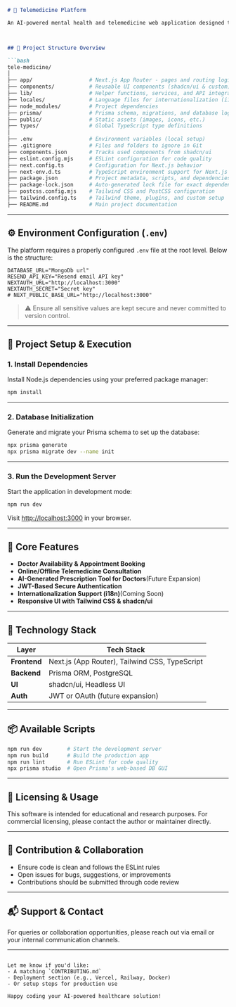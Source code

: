 

```markdown
# 🏥 Telemedicine Platform

An AI-powered mental health and telemedicine web application designed to improve access to healthcare and psychological support. This platform leverages modern web technologies to provide intelligent chatbot interaction, doctor-patient scheduling, and AI-assisted tools for healthcare professionals.



## 📁 Project Structure Overview

```bash
tele-medicine/
│
├── app/                  # Next.js App Router - pages and routing logic
├── components/           # Reusable UI components (shadcn/ui & custom)
├── lib/                  # Helper functions, services, and API integrations
├── locales/              # Language files for internationalization (i18n)
├── node_modules/         # Project dependencies
├── prisma/               # Prisma schema, migrations, and database logic
├── public/               # Static assets (images, icons, etc.)
├── types/                # Global TypeScript type definitions
│
├── .env                  # Environment variables (local setup)
├── .gitignore            # Files and folders to ignore in Git
├── components.json       # Tracks used components from shadcn/ui
├── eslint.config.mjs     # ESLint configuration for code quality
├── next.config.ts        # Configuration for Next.js behavior
├── next-env.d.ts         # TypeScript environment support for Next.js
├── package.json          # Project metadata, scripts, and dependencies
├── package-lock.json     # Auto-generated lock file for exact dependencies
├── postcss.config.mjs    # Tailwind CSS and PostCSS configuration
├── tailwind.config.ts    # Tailwind theme, plugins, and custom setup
├── README.md             # Main project documentation
```

---



## ⚙️ Environment Configuration (`.env`)

The platform requires a properly configured `.env` file at the root level. Below is the structure:

```env
DATABASE_URL="MongoDb url"
RESEND_API_KEY="Resend email API key"
NEXTAUTH_URL="http://localhost:3000"
NEXTAUTH_SECRET="Secret key"
# NEXT_PUBLIC_BASE_URL="http://localhost:3000"
```

> ⚠️ Ensure all sensitive values are kept secure and never committed to version control.

---

## 🚀 Project Setup & Execution

### 1. Install Dependencies

Install Node.js dependencies using your preferred package manager:

```bash
npm install
```

---

### 2. Database Initialization

Generate and migrate your Prisma schema to set up the database:

```bash
npx prisma generate
npx prisma migrate dev --name init
```

---

### 3. Run the Development Server

Start the application in development mode:

```bash
npm run dev
```

Visit [http://localhost:3000](http://localhost:3000) in your browser.

---

## 🧠 Core Features

- **Doctor Availability & Appointment Booking**
- **Online/Offline Telemedicine Consultation**
- **AI-Generated Prescription Tool for Doctors**(Future Expansion)
- **JWT-Based Secure Authentication**
- **Internationalization Support (i18n)**(Coming Soon)
- **Responsive UI with Tailwind CSS & shadcn/ui**

---

## 🔧 Technology Stack

| Layer        | Tech Stack                         |
|--------------|-------------------------------------|
| **Frontend** | Next.js (App Router), Tailwind CSS, TypeScript |
| **Backend**  | Prisma ORM, PostgreSQL              |
| **UI**       | shadcn/ui, Headless UI              |
| **Auth**     | JWT or OAuth (future expansion)     |

---

## 📦 Available Scripts

```bash
npm run dev        # Start the development server
npm run build      # Build the production app
npm run lint       # Run ESLint for code quality
npx prisma studio  # Open Prisma's web-based DB GUI
```

---

## 📄 Licensing & Usage

This software is intended for educational and research purposes. For commercial licensing, please contact the author or maintainer directly.

---

## 🤝 Contribution & Collaboration

- Ensure code is clean and follows the ESLint rules
- Open issues for bugs, suggestions, or improvements
- Contributions should be submitted through code review

---

## 📬 Support & Contact

For queries or collaboration opportunities, please reach out via email or your internal communication channels.

---

```

Let me know if you'd like:
- A matching `CONTRIBUTING.md`
- Deployment section (e.g., Vercel, Railway, Docker)
- Or setup steps for production use

Happy coding your AI-powered healthcare solution!